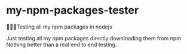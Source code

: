 # my-npm-packages-tester
🚧🔬👷Testing all my npm packages in nodejs

Just testing all my npm packages directly downloading them from npm
Nothing better than a real end to end testing.
